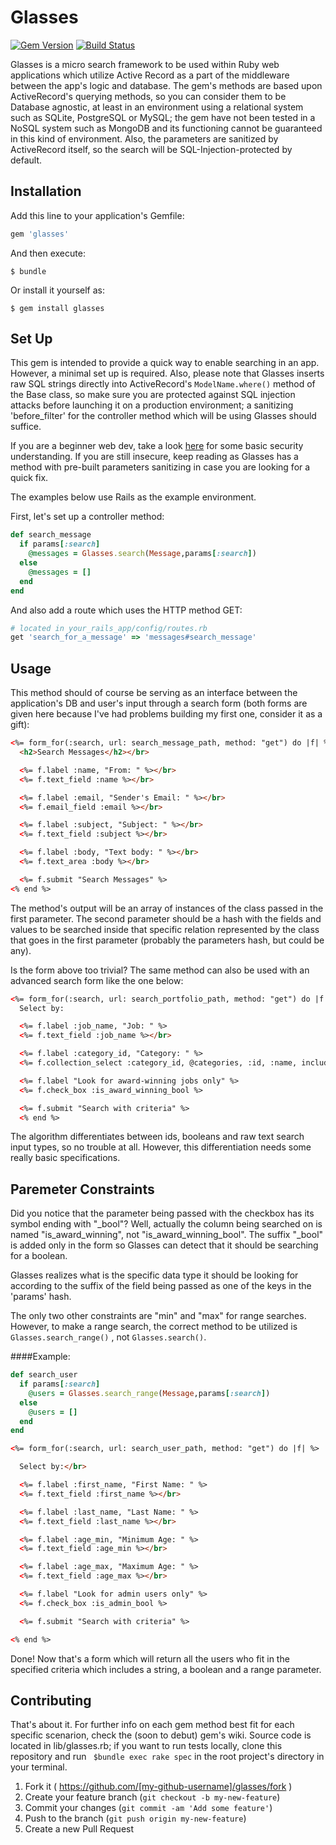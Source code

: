 # Glasses
[![Gem Version](https://badge.fury.io/rb/glasses.svg)](http://badge.fury.io/rb/glasses) [![Build Status](https://travis-ci.org/otamm/Glasses.svg?branch=master)](https://travis-ci.org/otamm/Glasses)

Glasses is a micro search framework to be used within Ruby web applications which utilize Active Record as a part of the middleware between the app's logic and database.
The gem's methods are based upon ActiveRecord's querying methods, so you can consider them to be Database agnostic, at least in an environment using a relational system such as SQLite, PostgreSQL or MySQL; the gem have not been tested in a NoSQL system such as MongoDB and its functioning cannot be guaranteed in this kind of environment.
Also, the parameters are sanitized by ActiveRecord itself, so the search will be SQL-Injection-protected by default.

## Installation

Add this line to your application's Gemfile:

```ruby
gem 'glasses'
```

And then execute:

    $ bundle

Or install it yourself as:

    $ gem install glasses

## Set Up
This gem is intended to provide a quick way to enable searching in an app.
However, a minimal set up is required. Also, please note that Glasses inserts raw SQL strings directly into ActiveRecord's ```ModelName.where()``` method of the Base class, so make sure you are protected against SQL injection attacks before launching it on a production environment; a sanitizing 'before_filter' for the controller method which will be using Glasses should suffice.

If you are a beginner web dev, take a look [here](http://guides.rubyonrails.org/security.html#sql-injection) for some basic security understanding. If you are still insecure, keep reading as Glasses has a method with pre-built parameters sanitizing in case you are looking for a quick fix.

The examples below use Rails as the example environment.

First, let's set up a controller method:

```ruby
def search_message
  if params[:search]
    @messages = Glasses.search(Message,params[:search])
  else
    @messages = []
  end
end
```

And also add a route which uses the HTTP method GET:

```ruby
# located in your_rails_app/config/routes.rb
get 'search_for_a_message' => 'messages#search_message'
```

## Usage

This method should of course be serving as an interface between
the application's DB and user's input through a search form
(both forms are given here because I've had problems building
my first one, consider it as a gift):

```html
<%= form_for(:search, url: search_message_path, method: "get") do |f| %>
  <h2>Search Messages</h2></br>

  <%= f.label :name, "From: " %></br>
  <%= f.text_field :name %></br>

  <%= f.label :email, "Sender's Email: " %></br>
  <%= f.email_field :email %></br>

  <%= f.label :subject, "Subject: " %></br>
  <%= f.text_field :subject %></br>

  <%= f.label :body, "Text body: " %></br>
  <%= f.text_area :body %></br>

  <%= f.submit "Search Messages" %>
<% end %>
```

The method's output will be an array of instances of the class
passed in the first parameter. The second parameter should be a
hash with the fields and values to be searched inside that specific
relation represented by the class that goes in the first parameter
(probably the parameters hash, but could be any).

Is the form above too trivial? The same method can also be used with an advanced search form
like the one below:

```html
<%= form_for(:search, url: search_portfolio_path, method: "get") do |f| %>
  Select by:

  <%= f.label :job_name, "Job: " %>
  <%= f.text_field :job_name %></br>

  <%= f.label :category_id, "Category: " %>
  <%= f.collection_select :category_id, @categories, :id, :name, include_blank: "All"  %></br>

  <%= f.label "Look for award-winning jobs only" %>
  <%= f.check_box :is_award_winning_bool %>

  <%= f.submit "Search with criteria" %>
  <% end %>
```

The algorithm differentiates between ids, booleans and raw text search input types,
so no trouble at all. However, this differentiation needs some really basic specifications.

## Paremeter Constraints
Did you notice that the parameter being passed with the checkbox has its symbol ending with "_bool"?
Well, actually the column being searched on is named "is_award_winning", not "is_award_winning_bool".
The suffix "_bool" is added only in the form so Glasses can detect that it should be searching for a boolean.

Glasses realizes what is the specific data type it should be looking for according to the suffix of the field being passed as one of the keys in the 'params' hash.

The only two other constraints are "min" and "max" for range searches. However, to make a range search, the correct method to be utilized is ``` Glasses.search_range() ``` , not ``` Glasses.search() ```.

####Example:

```ruby
def search_user
  if params[:search]
    @users = Glasses.search_range(Message,params[:search])
  else
    @users = []
  end
end
```

```html
<%= form_for(:search, url: search_user_path, method: "get") do |f| %>

  Select by:</br>

  <%= f.label :first_name, "First Name: " %>
  <%= f.text_field :first_name %></br>

  <%= f.label :last_name, "Last Name: " %>
  <%= f.text_field :last_name %></br>

  <%= f.label :age_min, "Minimum Age: " %>
  <%= f.text_field :age_min %></br>

  <%= f.label :age_max, "Maximum Age: " %>
  <%= f.text_field :age_max %></br>

  <%= f.label "Look for admin users only" %>
  <%= f.check_box :is_admin_bool %>

  <%= f.submit "Search with criteria" %>

<% end %>
```

Done! Now that's a form which will return all the users who fit in the specified criteria which includes a string, a boolean and a range parameter.

## Contributing

That's about it. For further info on each gem method best fit for each specific scenarion, check the (soon to debut) gem's wiki. 
Source code is located in lib/glasses.rb; if you want to run tests locally, clone this repository and run ``` $bundle exec rake spec``` in the root project's directory in your terminal.

1. Fork it ( https://github.com/[my-github-username]/glasses/fork )
2. Create your feature branch (`git checkout -b my-new-feature`)
3. Commit your changes (`git commit -am 'Add some feature'`)
4. Push to the branch (`git push origin my-new-feature`)
5. Create a new Pull Request
